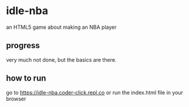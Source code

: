 # idle-nba

an HTML5 game about making an NBA player

## progress

very much not done, but the basics are there.

## how to run

go to https://idle-nba.coder-click.repl.co or run the index.html file in your browser